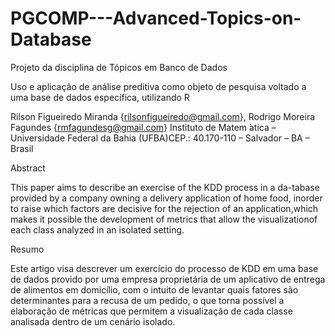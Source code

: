 # PGCOMP---Advanced-Topics-on-Database

Projeto da disciplina de Tópicos em Banco de Dados

Uso e aplicação de análise preditiva como objeto de pesquisa voltado a uma base de dados específica, utilizando R

Rilson Figueiredo Miranda {rilsonfigueiredo@gmail.com}, Rodrigo Moreira Fagundes {rmfagundesg@gmail.com}
Instituto de Matem ́atica – Universidade Federal da Bahia (UFBA)CEP.: 40.170-110 – Salvador – BA – Brasil

Abstract

This paper aims to describe an exercise of the KDD process in a da-tabase provided by a company owning a delivery application of home food, inorder  to  raise  which  factors  are  decisive  for  the  rejection  of  an  application,which makes it possible the development of metrics that allow the visualizationof each class analyzed in an isolated setting.

Resumo

Este artigo visa descrever um exercício do processo de KDD em uma base de dados provido por uma empresa proprietária de um aplicativo de entrega de alimentos em domicílio,  com o intuito de levantar quais fatores são determinantes para a recusa de um pedido, o que torna possível a elaboração de métricas que permitem a visualização de cada classe analisada dentro de um cenário isolado.
